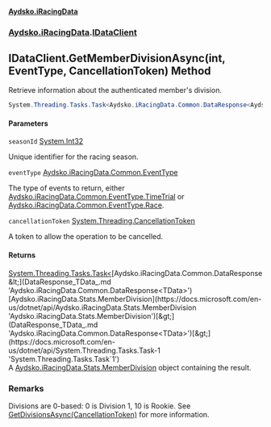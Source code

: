 #### [Aydsko.iRacingData](index.md 'index')
### [Aydsko.iRacingData](index.md#Aydsko.iRacingData 'Aydsko.iRacingData').[IDataClient](IDataClient.md 'Aydsko.iRacingData.IDataClient')

## IDataClient.GetMemberDivisionAsync(int, EventType, CancellationToken) Method

Retrieve information about the authenticated member's division.

```csharp
System.Threading.Tasks.Task<Aydsko.iRacingData.Common.DataResponse<Aydsko.iRacingData.Stats.MemberDivision>> GetMemberDivisionAsync(int seasonId, Aydsko.iRacingData.Common.EventType eventType, System.Threading.CancellationToken cancellationToken=default(System.Threading.CancellationToken));
```
#### Parameters

<a name='Aydsko.iRacingData.IDataClient.GetMemberDivisionAsync(int,Aydsko.iRacingData.Common.EventType,System.Threading.CancellationToken).seasonId'></a>

`seasonId` [System.Int32](https://docs.microsoft.com/en-us/dotnet/api/System.Int32 'System.Int32')

Unique identifier for the racing season.

<a name='Aydsko.iRacingData.IDataClient.GetMemberDivisionAsync(int,Aydsko.iRacingData.Common.EventType,System.Threading.CancellationToken).eventType'></a>

`eventType` [Aydsko.iRacingData.Common.EventType](https://docs.microsoft.com/en-us/dotnet/api/Aydsko.iRacingData.Common.EventType 'Aydsko.iRacingData.Common.EventType')

The type of events to return, either [Aydsko.iRacingData.Common.EventType.TimeTrial](https://docs.microsoft.com/en-us/dotnet/api/Aydsko.iRacingData.Common.EventType.TimeTrial 'Aydsko.iRacingData.Common.EventType.TimeTrial') or [Aydsko.iRacingData.Common.EventType.Race](https://docs.microsoft.com/en-us/dotnet/api/Aydsko.iRacingData.Common.EventType.Race 'Aydsko.iRacingData.Common.EventType.Race').

<a name='Aydsko.iRacingData.IDataClient.GetMemberDivisionAsync(int,Aydsko.iRacingData.Common.EventType,System.Threading.CancellationToken).cancellationToken'></a>

`cancellationToken` [System.Threading.CancellationToken](https://docs.microsoft.com/en-us/dotnet/api/System.Threading.CancellationToken 'System.Threading.CancellationToken')

A token to allow the operation to be cancelled.

#### Returns
[System.Threading.Tasks.Task&lt;](https://docs.microsoft.com/en-us/dotnet/api/System.Threading.Tasks.Task-1 'System.Threading.Tasks.Task`1')[Aydsko.iRacingData.Common.DataResponse&lt;](DataResponse_TData_.md 'Aydsko.iRacingData.Common.DataResponse<TData>')[Aydsko.iRacingData.Stats.MemberDivision](https://docs.microsoft.com/en-us/dotnet/api/Aydsko.iRacingData.Stats.MemberDivision 'Aydsko.iRacingData.Stats.MemberDivision')[&gt;](DataResponse_TData_.md 'Aydsko.iRacingData.Common.DataResponse<TData>')[&gt;](https://docs.microsoft.com/en-us/dotnet/api/System.Threading.Tasks.Task-1 'System.Threading.Tasks.Task`1')  
A [Aydsko.iRacingData.Stats.MemberDivision](https://docs.microsoft.com/en-us/dotnet/api/Aydsko.iRacingData.Stats.MemberDivision 'Aydsko.iRacingData.Stats.MemberDivision') object containing the result.

### Remarks
Divisions are 0-based: 0 is Division 1, 10 is Rookie. See [GetDivisionsAsync(CancellationToken)](IDataClient.GetDivisionsAsync(CancellationToken).md 'Aydsko.iRacingData.IDataClient.GetDivisionsAsync(System.Threading.CancellationToken)') for more information.
